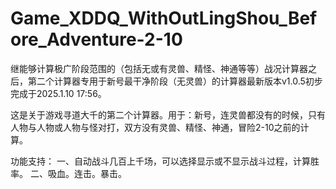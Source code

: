 # Game_XDDQ_WithOutLingShou_Before_Adventure-2-10

继能够计算极广阶段范围的（包括无或有灵兽、精怪、神通等等）战况计算器之后，第二个计算器专用于新号最干净阶段（无灵兽）的计算器最新版本v1.0.5初步完成于2025.1.10 17:56。

这是关于游戏寻道大千的第二个计算器。用于：新号，连灵兽都没有的时候，只有人物与人物或人物与怪对打，双方没有灵兽、精怪、神通，冒险2-10之前的计算。

功能支持：
一、自动战斗几百上千场，可以选择显示或不显示战斗过程，计算胜率。
二、吸血。连击。暴击。

